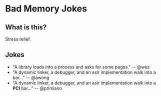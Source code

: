 # Bad Memory Jokes

## What is this?

Stress relief.

## Jokes

  * "A library loads into a process and asks for some pages." -- @wez
  * "A dynamic linker, a debugger, and an aslr implementation walk into a
    bar..." -- @awong
  * "A dynamic linker, a debugger, and an aslr implementation walk into a
    **PCI** bar..." -- @primiano
